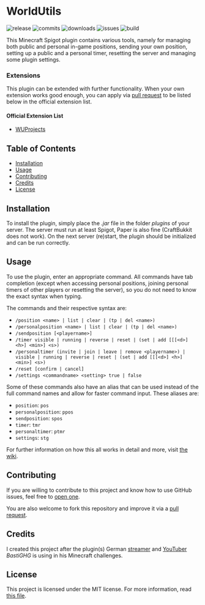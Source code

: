 # WorldUtils

![release](https://img.shields.io/github/v/release/fflopsi/worldutils?sort=semver)
![commits](https://img.shields.io/github/commits-since/fflopsi/worldutils/latest?sort=semver)
![downloads](https://img.shields.io/github/downloads/fflopsi/worldutils/latest/total?sort=semver)
![issues](https://img.shields.io/github/issues/fflopsi/worldutils)
![build](https://img.shields.io/github/actions/workflow/status/fflopsi/worldutils/maven.yml)

This Minecraft Spigot plugin contains various tools, namely for managing both public and personal in-game positions,
sending your own position, setting up a public and a personal timer, resetting the server and managing some plugin
settings.

### Extensions

This plugin can be extended with further functionality. When your own extension works good enough, you can apply via
[pull request](https://github.com/fflopsi/worldutils/compare) to be listed below in the official extension list.

#### Official Extension List

- [WUProjects](https://github.com/fflopsi/worldutils-projects)

## Table of Contents

- [Installation](#installation)
- [Usage](#usage)
- [Contributing](#contributing)
- [Credits](#credits)
- [License](#license)

## Installation

To install the plugin, simply place the *.jar* file in the folder *plugins* of your server. The server must run at least
Spigot, Paper is also fine (CraftBukkit does not work). On the next server (re)start, the plugin should be initialized
and can be run correctly.

## Usage

To use the plugin, enter an appropriate command. All commands have tab completion (except when accessing personal
positions, joining personal timers of other players or resetting the server), so you do not need to know the exact syntax when typing.

The commands and their respective syntax are:

- `/position <name> | list | clear | (tp | del <name>)`
- `/personalposition <name> | list | clear | (tp | del <name>)`
- `/sendposition [<playername>]`
- `/timer visible | running | reverse | reset | (set | add [[[<d>] <h>] <min>] <s>)`
- `/personaltimer (invite | join | leave | remove <playername>) | visible | running | reverse | reset |
  (set | add [[[<d>] <h>] <min>] <s>)`
- `/reset [confirm | cancel]`
- `/settings <commandname> <setting> true | false`

Some of these commands also have an alias that can be used instead of the full command names and allow for faster
command input. These aliases are:

- `position`: `pos`
- `personalposition`: `ppos`
- `sendposition`: `spos`
- `timer`: `tmr`
- `personaltimer`: `ptmr`
- `settings`: `stg`

For further information on how this all works in detail and more,
visit [the wiki](https://github.com/fflopsi/worldutils/wiki/Usage).

## Contributing

If you are willing to contribute to this project and know how to use GitHub issues, feel free
to [open one](https://github.com/fflopsi/worldutils/issues/new/choose).

You are also welcome to fork this repository and improve it via
a [pull request](https://github.com/fflopsi/worldutils/compare).

## Credits

I created this project after the plugin(s) German [streamer](https://www.twitch.tv/BastiGHG)
and [YouTuber](https://www.youtube.com/user/kompetenzGHG) *BastiGHG* is using in his Minecraft challenges.

## License

This project is licensed under the MIT license. For more information, read [this file](LICENSE.md).
